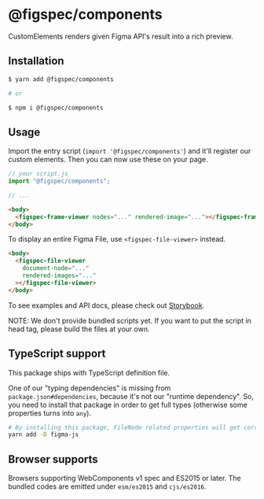 # @figspec/components

CustomElements renders given Figma API's result into a rich preview.

## Installation

```sh
$ yarn add @figspec/components

# or

$ npm i @figspec/components
```

## Usage

Import the entry script (`import '@figspec/components'`) and it'll register our custom elements.
Then you can now use these on your page.

```js
// your script.js
import "@figspec/components";

// ...
```

```html
<body>
  <figspec-frame-viewer nodes="..." rendered-image="..."></figspec-frame-viewer>
</body>
```

To display an entire Figma File, use `<figspec-file-viewer>` instead.

```html
<body>
  <figspec-file-viewer
    document-node="..."
    rendered-images="..."
  ></figspec-file-viewer>
</body>
```

To see examples and API docs, please check out [Storybook](https://figspec.netlify.app/?path=/docs/components-figspec-viewer--defaults).

NOTE: We don't provide bundled scripts yet. If you want to put the script in head tag, please build the files at your own.

## TypeScript support

This package ships with TypeScript definition file.

One of our "typing dependencies" is missing from `package.json#dependencies`, because it's not our "runtime dependency".
So, you need to install that package in order to get full types (otherwise some properties turns into `any`).

```sh
# By installing this package, FileNode related properties will get correct types.
yarn add -D figma-js
```

## Browser supports

Browsers supporting WebComponents v1 spec and ES2015 or later.
The bundled codes are emitted under `esm/es2015` and `cjs/es2016`.
